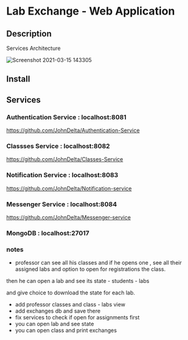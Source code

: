 # Lab Exchange - Web Application

## Description

Services Architecture

![Screenshot 2021-03-15 143305](https://user-images.githubusercontent.com/53333356/111154215-a46d8c80-859b-11eb-80e1-bd41a51cd7ec.png)

## Install

## Services

### Authentication Service : localhost:8081

https://github.com/JohnDelta/Authentication-Service

### Classses Service : localhost:8082

https://github.com/JohnDelta/Classes-Service

### Notification Service : localhost:8083

https://github.com/JohnDelta/Notification-service

### Messenger Service : localhost:8084

https://github.com/JohnDelta/Messenger-service

### MongoDB : localhost:27017

### notes


- professor can see all his classes
and if he opens one , see all their assigned labs and option to open for registrations the class.

then he can open a lab and see its state - students - labs

and give choice to download the state for each lab.


- add professor classes and class - labs view 
- add exchanges db and save there
- fix services to check if open for assignments first
- you can open lab and see state
- you can open class and print exchanges